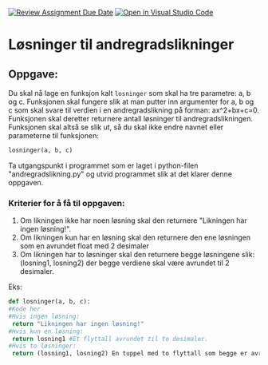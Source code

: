 [![Review Assignment Due Date](https://classroom.github.com/assets/deadline-readme-button-22041afd0340ce965d47ae6ef1cefeee28c7c493a6346c4f15d667ab976d596c.svg)](https://classroom.github.com/a/xFdhwFtR)
[![Open in Visual Studio Code](https://classroom.github.com/assets/open-in-vscode-2e0aaae1b6195c2367325f4f02e2d04e9abb55f0b24a779b69b11b9e10269abc.svg)](https://classroom.github.com/online_ide?assignment_repo_id=16297325&assignment_repo_type=AssignmentRepo)
# Løsninger til andregradslikninger
## Oppgave:
Du skal nå lage en funksjon kalt ```losninger``` som skal ha tre parametre: a, b og c.
Funksjonen skal fungere slik at man putter inn argumenter for a, b og c som skal svare til verdien i en andregradslikning på forman: ax^2+bx+c=0.
Funksjonen skal deretter returnere antall løsninger til andregradslikningen.
Funksjonen skal altså se slik ut, så du skal ikke endre navnet eller parameterne til funksjonen:
```Python
losninger(a, b, c)
```

Ta utgangspunkt i programmet som er laget i python-filen "andregradslikning.py" og utvid programmet slik at det klarer denne oppgaven.

### Kriterier for å få til oppgaven:
1. Om likningen ikke har noen løsning skal den returnere "Likningen har ingen løsning!".
2. Om likningen kun har en løsning skal den returnere den ene løsningen som en avrundet float med 2 desimaler
3. Om likningen har to løsninger skal den returnere begge løsningene slik: (losning1, losning2) der begge verdiene skal være avrundet til 2 desimaler.

Eks:
   ```Python
def losninger(a, b, c):
  #Kode her
  #Hvis ingen løsning:
    return "Likningen har ingen løsning!"
  #Hvis kun en løsning:
    return losning1 #Et flyttall avrundet til to desimaler.
  #Hvis to løsninger:
    return (losning1, losning2) En tuppel med to flyttall som begge er avrundet til to desimaler.
   ```
